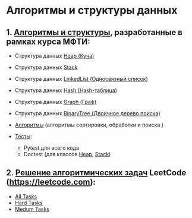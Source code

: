 # Алгоритмы и структуры данных

## 1. [Алгоритмы и структуры](mipt_lections/mipt_lections/), разработанные в рамках курса МФТИ:
- Структура данных [Heap (Куча)](mipt_lections/mipt_lections/heap)
- Структура данных [Stack](mipt_lections/mipt_lections/stack)
- Структура данных [LinkedList (Односвязный список)](mipt_lections/mipt_lections/hash/linkedlist.py)
- Структура данных [Hash (Hash-таблица)](mipt_lections/mipt_lections/hash/hash.py)
- Структура данных [Graph (Граф)](mipt_lections/mipt_lections/graph/graph.py)
- Структура данных [BinaryTree (Двоичное дерево поиска)](mipt_lections/mipt_lections/graph/binary_search_tree.py)

- [Алгоритмы](mipt_lections/mipt_lections/) (алгоритмы сортировки, обработки и поиска ) 
- [Тесты](mipt_lections/tests):
    - Pytest для всего кода
    - Doctest (для классов [Heap](mipt_lections/mipt_lections/heap), [Stack](mipt_lections/mipt_lections/stack))

## 2. [Решение алгоритмических задач](leet_code) LeetCode (https://leetcode.com):
- [All Tasks](leet_code/)
- [Hard Tasks](leet_code/hard_tasks)
- [Medum Tasks](leet_code/medium_tasks) 
